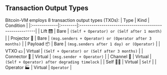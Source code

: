 ## Transaction Output Types
Bitcoin-VM employs 8 transaction output types (TXOs):
| Type         | Kind    |  Condition                                              |
|:-------------|:--------|:--------------------------------------------------------|
| Lift 🛗      | Bare    | `(Self + Operator) or (Self after 1 month)`             | 
| Projector 🎥 | Bare    | `(msg.senders + Operator) or (Operator after 3 months)` |
| Payload 📦   | Bare    | `(msg.senders after 1 day) or (Operator)`               |
| VTXO 💵      | Virtual | `(Self + Operator) or (Self after 3 months)`            |
| Connector 🔌 | Virtual | `(msg.sender + Operator)`                               |
| Channel 👥   | Virtual | `(Self + Operator) after degrading timelock`            |
| Self 👨‍💻      | Virtual | `Self`                                                  |
| Operator 🏭  | Virtual | `Operator`                                              |
